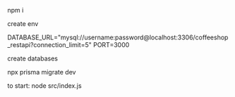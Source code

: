 npm i

create env

DATABASE_URL="mysql://username:password@localhost:3306/coffeeshop_restapi?connection_limit=5"
PORT=3000

create databases

npx prisma migrate dev

to start: node src/index.js

